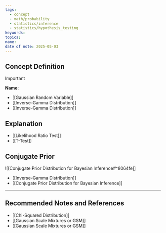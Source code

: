 ```yaml
---
tags:
  - concept
  - math/probability
  - statistics/inference
  - statistics/hypothesis_testing
keywords: 
topics: 
name: 
date of note: 2025-05-03
---
```


## Concept Definition

>[!important]
>**Name**: 


- [[Gaussian Random Variable]]
- [[Inverse-Gamma Distribution]]
- [[Inverse-Gamma Distribution]]
## Explanation


- [[Likelihood Ratio Test]]
- [[T-Test]]

## Conjugate Prior

![[Conjugate Prior Distribution for Bayesian Inference#^8064fe]]

- [[Inverse-Gamma Distribution]]
- [[Conjugate Prior Distribution for Bayesian Inference]]



-----------
##  Recommended Notes and References

- [[Chi-Squared Distribution]]
- [[Gaussian Scale Mixtures or GSM]]
- [[Gaussian Scale Mixtures or GSM]]
